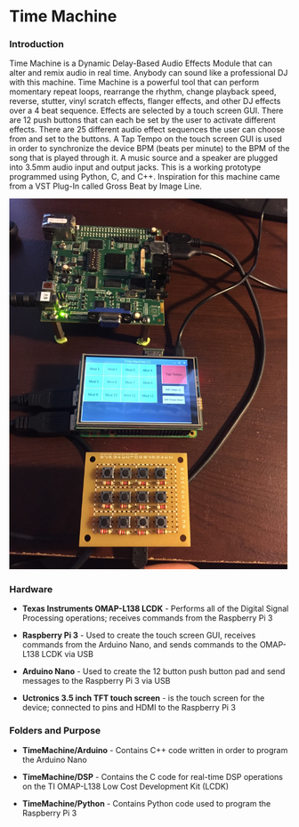 # Time Machine

### Introduction

Time Machine is a Dynamic Delay-Based Audio Effects Module that can alter and remix audio in real time. Anybody can sound like a professional DJ with this machine. Time Machine is a powerful tool that can perform momentary repeat loops, rearrange the rhythm, change playback speed, reverse, stutter, vinyl scratch effects, flanger effects, and other DJ effects over a 4 beat sequence. Effects are selected by a touch screen GUI. There are 12 push buttons that can each be set by the user to activate different effects. There are 25 different audio effect sequences the user can choose from and set to the buttons. A Tap Tempo on the touch screen GUI is used in order to synchronize the device BPM (beats per minute) to the BPM of the song that is played through it. A music source and a speaker are plugged into 3.5mm audio input and output jacks. This is a working prototype programmed using Python, C, and C++. Inspiration for this machine came from a VST Plug-In called Gross Beat by Image Line. 

<img src="images/timemachine.JPG" width="500">

### Hardware

- **Texas Instruments OMAP-L138 LCDK** - Performs all of the Digital Signal Processing operations; receives commands from the Raspberry Pi 3

- **Raspberry Pi 3** - Used to create the touch screen GUI, receives commands from the Arduino Nano, and sends commands to the OMAP-L138 LCDK via USB 

- **Arduino Nano** - Used to create the 12 button push button pad and send messages to the Raspberry Pi 3 via USB

- **Uctronics 3.5 inch TFT touch screen** - is the touch screen for the device; connected to pins and HDMI to the Raspberry Pi 3

### Folders and Purpose

- **TimeMachine/Arduino** - Contains C++ code written in order to program the Arduino Nano

- **TimeMachine/DSP** - Contains the C code for real-time DSP operations on the TI OMAP-L138 Low Cost Development Kit (LCDK)

- **TimeMachine/Python** - Contains Python code used to program the Raspberry Pi 3
